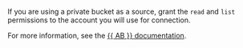 If you are using a private bucket as a source, grant the `read` and `list` permissions to the account you will use for connection.

For more information, see the [{{ AB }} documentation](https://docs.airbyte.com/integrations/sources/s3/).